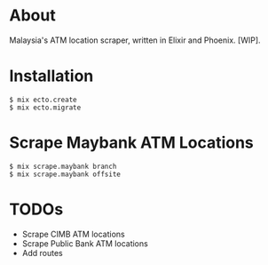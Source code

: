 # About

Malaysia's ATM location scraper, written in Elixir and Phoenix. [WIP].

# Installation

```
$ mix ecto.create
$ mix ecto.migrate
```

# Scrape Maybank ATM Locations

```
$ mix scrape.maybank branch
$ mix scrape.maybank offsite
```

# TODOs
- Scrape CIMB ATM locations
- Scrape Public Bank ATM locations
- Add routes
